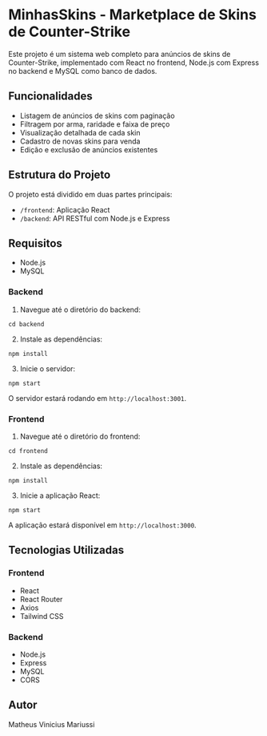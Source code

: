 # MinhasSkins - Marketplace de Skins de Counter-Strike

Este projeto é um sistema web completo para anúncios de skins de Counter-Strike, implementado com React no frontend, Node.js com Express no backend e MySQL como banco de dados.

## Funcionalidades

- Listagem de anúncios de skins com paginação
- Filtragem por arma, raridade e faixa de preço
- Visualização detalhada de cada skin
- Cadastro de novas skins para venda
- Edição e exclusão de anúncios existentes

## Estrutura do Projeto

O projeto está dividido em duas partes principais:

- `/frontend`: Aplicação React
- `/backend`: API RESTful com Node.js e Express

## Requisitos

- Node.js
- MySQL

### Backend

1. Navegue até o diretório do backend:

```
cd backend
```

2. Instale as dependências:

```
npm install
```


3. Inicie o servidor:

```
npm start
```

O servidor estará rodando em `http://localhost:3001`.

### Frontend

1. Navegue até o diretório do frontend:

```
cd frontend
```

2. Instale as dependências:

```
npm install
```

3. Inicie a aplicação React:

```
npm start
```

A aplicação estará disponível em `http://localhost:3000`.

## Tecnologias Utilizadas

### Frontend
- React
- React Router
- Axios
- Tailwind CSS

### Backend
- Node.js
- Express
- MySQL
- CORS

## Autor

Matheus Vinicius Mariussi
